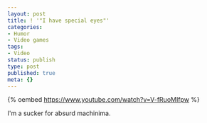 ```yaml
---
layout: post
title: ! '"I have special eyes"'
categories:
- Humor
- Video games
tags:
- Video
status: publish
type: post
published: true
meta: {}
---
```


{% oembed https://www.youtube.com/watch?v=V-fRuoMIfpw %}

I'm a sucker for absurd machinima.
